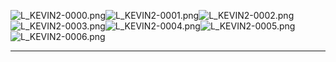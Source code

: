 ![L_KEVIN2-0000.png](https://raw.githubusercontent.com/Klokinator/FE-Repo/main/Portrait%20Repository/FE09-10%20Mugs%20(Path%20of%20Radiance,%20Radiant%20Dawn)/FE9%20Vanilla%20Mugs%20(Ingame%20Rips)/Kieran%20Helmet/L_KEVIN2-0000.png "L_KEVIN2-0000.png")![L_KEVIN2-0001.png](https://raw.githubusercontent.com/Klokinator/FE-Repo/main/Portrait%20Repository/FE09-10%20Mugs%20(Path%20of%20Radiance,%20Radiant%20Dawn)/FE9%20Vanilla%20Mugs%20(Ingame%20Rips)/Kieran%20Helmet/L_KEVIN2-0001.png "L_KEVIN2-0001.png")![L_KEVIN2-0002.png](https://raw.githubusercontent.com/Klokinator/FE-Repo/main/Portrait%20Repository/FE09-10%20Mugs%20(Path%20of%20Radiance,%20Radiant%20Dawn)/FE9%20Vanilla%20Mugs%20(Ingame%20Rips)/Kieran%20Helmet/L_KEVIN2-0002.png "L_KEVIN2-0002.png")![L_KEVIN2-0003.png](https://raw.githubusercontent.com/Klokinator/FE-Repo/main/Portrait%20Repository/FE09-10%20Mugs%20(Path%20of%20Radiance,%20Radiant%20Dawn)/FE9%20Vanilla%20Mugs%20(Ingame%20Rips)/Kieran%20Helmet/L_KEVIN2-0003.png "L_KEVIN2-0003.png")![L_KEVIN2-0004.png](https://raw.githubusercontent.com/Klokinator/FE-Repo/main/Portrait%20Repository/FE09-10%20Mugs%20(Path%20of%20Radiance,%20Radiant%20Dawn)/FE9%20Vanilla%20Mugs%20(Ingame%20Rips)/Kieran%20Helmet/L_KEVIN2-0004.png "L_KEVIN2-0004.png")![L_KEVIN2-0005.png](https://raw.githubusercontent.com/Klokinator/FE-Repo/main/Portrait%20Repository/FE09-10%20Mugs%20(Path%20of%20Radiance,%20Radiant%20Dawn)/FE9%20Vanilla%20Mugs%20(Ingame%20Rips)/Kieran%20Helmet/L_KEVIN2-0005.png "L_KEVIN2-0005.png")![L_KEVIN2-0006.png](https://raw.githubusercontent.com/Klokinator/FE-Repo/main/Portrait%20Repository/FE09-10%20Mugs%20(Path%20of%20Radiance,%20Radiant%20Dawn)/FE9%20Vanilla%20Mugs%20(Ingame%20Rips)/Kieran%20Helmet/L_KEVIN2-0006.png "L_KEVIN2-0006.png")



----

